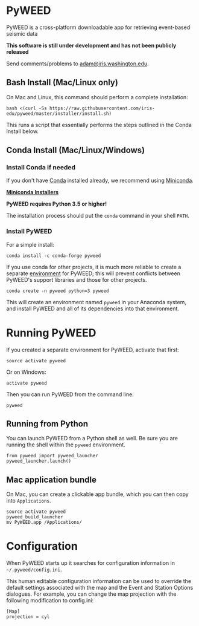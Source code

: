 # PyWEED

PyWEED is a cross-platform downloadable app for retrieving event-based seismic data

__This software is still under development and has not been publicly released__

Send comments/problems to adam@iris.washington.edu.

## Bash Install (Mac/Linux only)

On Mac and Linux, this command should perform a complete installation:

```
bash <(curl -Ss https://raw.githubusercontent.com/iris-edu/pyweed/master/installer/install.sh)
```

This runs a script that essentially performs the steps outlined in the Conda Install below.

## Conda Install (Mac/Linux/Windows)

### Install Conda if needed

If you don't have [Conda](https://conda.io/docs/) installed already, we recommend using [Miniconda](https://conda.io/miniconda.html).

__[Miniconda Installers](https://conda.io/miniconda.html)__

__PyWEED requires Python 3.5 or higher!__

The installation process should put the `conda` command in your shell `PATH`.

### Install PyWEED

For a simple install:

```
conda install -c conda-forge pyweed
```

If you use conda for other projects, it is much more reliable to create a separate 
[environment](https://conda.io/docs/using/envs.html) for PyWEED; this will prevent conflicts between PyWEED's
support libraries and those for other projects.

```
conda create -n pyweed python=3 pyweed
```

This will create an environment named `pyweed` in your Anaconda system, and install PyWEED and all of its dependencies
into that environment.

# Running PyWEED

If you created a separate environment for PyWEED, activate that first:

```
source activate pyweed
```

Or on Windows:

```
activate pyweed
```

Then you can run PyWEED from the command line:

```
pyweed
```

## Running from Python

You can launch PyWEED from a Python shell as well. Be sure you are running the shell within the `pyweed` environment.

```
from pyweed import pyweed_launcher
pyweed_launcher.launch()
```

## Mac application bundle

On Mac, you can create a clickable app bundle, which you can then copy into `Applications`.

```
source activate pyweed
pyweed_build_launcher
mv PyWEED.app /Applications/
```

# Configuration

When PyWEED starts up it searches for configuration information in `~/.pyweed/config.ini`.

This human editable configuration information can be used to override the default settings
associated with the map and the Event and Station Options dialogues. For example, you can
change the map projection with the following modification to config.ini:

```
[Map]
projection = cyl
```
